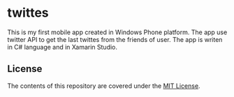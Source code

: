 # twittes

This is my first mobile app created in Windows Phone platform. 
The app use twitter API to get the last twittes from the friends of user. 
The app is writen in C# language and in Xamarin Studio. 


## License

The contents of this repository are covered under the [MIT License](twittes/README.md).
